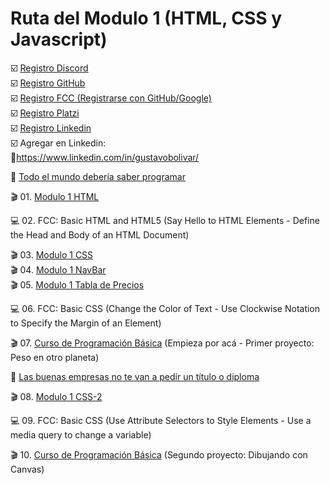 # Ruta del Modulo 1 (HTML, CSS y Javascript)

:ballot_box_with_check: [Registro Discord](https://discord.com/)
<br>
:ballot_box_with_check:  [Registro GitHub](https://github.com/)
<br>
:ballot_box_with_check:  [Registro FCC (Registrarse con GitHub/Google)](https://freecodecamp.com/)
<br>
:ballot_box_with_check:  [Registro Platzi](https://platzi.com/)
<br>
:ballot_box_with_check:  [Registro Linkedin](https://linkedin.com/)
<br>
:ballot_box_with_check:  Agregar en Linkedin:
<br>
:small_blue_diamond:https://www.linkedin.com/in/gustavobolivar/

:beginner: [Todo el mundo debería saber programar](https://www.youtube.com/watch?v=X5Wkp1gsNik)

:clapper: 01. [Modulo 1 HTML](https://www.youtube.com/playlist?list=PLGVPqDjkDrDlxjYIpMA6iSdPB26_Fshn3)

:computer: 02. FCC: Basic HTML and HTML5 (Say Hello to HTML Elements - Define the Head and Body of an HTML Document)

:clapper: 03. [Modulo 1 CSS](https://www.youtube.com/playlist?list=PLGVPqDjkDrDlJcYmx9__QakoxoGa40es4)
<br>
:clapper: 04. [Modulo 1 NavBar](https://www.youtube.com/playlist?list=PLGVPqDjkDrDk_sRDkTsmAV6bOzsvWpyTV)
<br>
:clapper: 05. [Modulo 1 Tabla de Precios](https://www.youtube.com/playlist?list=PLGVPqDjkDrDnrcwNc2_d8pxnmq7G3G-s3)

:computer: 06. FCC: Basic CSS (Change the Color of Text - Use Clockwise Notation to Specify the Margin of an Element)

:clapper: 07. [Curso de Programación Básica](https://platzi.com/cursos/programacion-basica/) (Empieza por acá - Primer proyecto: Peso en otro planeta)

:beginner: [Las buenas empresas no te van a pedir un título o diploma](https://www.youtube.com/watch?v=YZ7Ml5wc52I)

:clapper: 08. [Modulo 1 CSS-2](https://www.youtube.com/playlist?list=PLGVPqDjkDrDn_hHRuputcBggWF0PRDlMS)

:computer: 09. FCC: Basic CSS (Use Attribute Selectors to Style Elements - Use a media query to change a variable)

:clapper: 10. [Curso de Programación Básica](https://platzi.com/cursos/programacion-basica/) (Segundo proyecto: Dibujando con Canvas)
